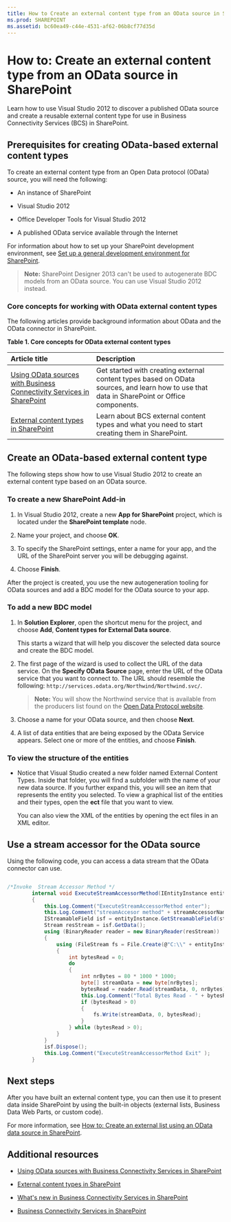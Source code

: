 ```yaml
---
title: How to Create an external content type from an OData source in SharePoint
ms.prod: SHAREPOINT
ms.assetid: bc60ea49-c44e-4531-af62-06b8cf77d35d
---
```



# How to: Create an external content type from an OData source in SharePoint
Learn how to use Visual Studio 2012 to discover a published OData source and create a reusable external content type for use in Business Connectivity Services (BCS) in SharePoint.
## Prerequisites for creating OData-based external content types
<a name="bkmk_Prerequisites"> </a>

To create an external content type from an Open Data protocol (OData) source, you will need the following:
  
    
    

- An instance of SharePoint
    
  
- Visual Studio 2012
    
  
- Office Developer Tools for Visual Studio 2012
    
  
- A published OData service available through the Internet
    
  
For information about how to set up your SharePoint development environment, see  [Set up a general development environment for SharePoint](set-up-a-general-development-environment-for-sharepoint).
  
    
    

> **Note:**
> SharePoint Designer 2013 can't be used to autogenerate BDC models from an OData source. You can use Visual Studio 2012 instead. 
  
    
    


### Core concepts for working with OData external content types

The following articles provide background information about OData and the OData connector in SharePoint.
  
    
    

**Table 1. Core concepts for OData external content types**


|**Article title**|**Description**|
|:-----|:-----|
| [Using OData sources with Business Connectivity Services in SharePoint](using-odata-sources-with-business-connectivity-services-in-sharepoint) <br/> |Get started with creating external content types based on OData sources, and learn how to use that data in SharePoint or Office components.  <br/> |
| [External content types in SharePoint](external-content-types-in-sharepoint) <br/> |Learn about BCS external content types and what you need to start creating them in SharePoint.  <br/> |
   

## Create an OData-based external content type
<a name="bkmk_CreatingODataECT"> </a>

The following steps show how to use Visual Studio 2012 to create an external content type based on an OData source.
  
    
    

### To create a new SharePoint Add-in


1. In Visual Studio 2012, create a new **App for SharePoint** project, which is located under the **SharePoint template** node.
    
  
2. Name your project, and choose **OK**.
    
  
3. To specify the SharePoint settings, enter a name for your app, and the URL of the SharePoint server you will be debugging against.
    
  
4. Choose **Finish**.
    
  
After the project is created, you use the new autogeneration tooling for OData sources and add a BDC model for the OData source to your app.
  
    
    

### To add a new BDC model


1. In **Solution Explorer**, open the shortcut menu for the project, and choose **Add**, **Content types for External Data source**.
    
    This starts a wizard that will help you discover the selected data source and create the BDC model.
    
  
2. The first page of the wizard is used to collect the URL of the data service. On the **Specify OData Source** page, enter the URL of the OData service that you want to connect to. The URL should resemble the following: `http://services.odata.org/Northwind/Northwind.svc/`.
    
    > **Note:**
      > You will show the Northwind service that is available from the producers list found on the  [Open Data Protocol website](http://www.odata.org/ecosystem#liveservices). 
3. Choose a name for your OData source, and then choose **Next**.
    
  
4. A list of data entities that are being exposed by the OData Service appears. Select one or more of the entities, and choose **Finish**.
    
  

### To view the structure of the entities


- Notice that Visual Studio created a new folder named External Content Types. Inside that folder, you will find a subfolder with the name of your new data source. If you further expand this, you will see an item that represents the entity you selected. To view a graphical list of the entities and their types, open the **ect** file that you want to view.
    
    You can also view the XML of the entities by opening the ect files in an XML editor.
    
  

## Use a stream accessor for the OData source
<a name="bkmk_UseStreamAccessor"> </a>

Using the following code, you can access a data stream that the OData connector can use.
  
    
    

```cs

/*Invoke  Stream Accessor Method */
        internal void ExecuteStreamAccessorMethod(IEntityInstance entityInstance, string streamAccessorName)
        {
            this.Log.Comment("ExecuteStreamAccessorMethod enter");
            this.Log.Comment("streamAccesor method" + streamAccessorName);
            IStreamableField isf = entityInstance.GetStreamableField(streamAccessorName);
            Stream resStream = isf.GetData();
            using (BinaryReader reader = new BinaryReader(resStream))
            {
                using (FileStream fs = File.Create(@"C:\\" + entityInstance.GetIdentity().GetIdentifierValues()[0] + ".jpg"))
                {
                    int bytesRead = 0;
                    do
                    {
                        int nrBytes = 80 * 1000 * 1000;
                        byte[] streamData = new byte[nrBytes];
                        bytesRead = reader.Read(streamData, 0, nrBytes);
                        this.Log.Comment("Total Bytes Read - " + bytesRead);
                        if (bytesRead > 0)
                        {
                            fs.Write(streamData, 0, bytesRead);
                        }
                    } while (bytesRead > 0);
                }
            }
            isf.Dispose();
            this.Log.Comment("ExecuteStreamAccessorMethod Exit" );
        }
```


## Next steps
<a name="bkmk_Next"> </a>

After you have built an external content type, you can then use it to present data inside SharePoint by using the built-in objects (external lists, Business Data Web Parts, or custom code).
  
    
    
For more information, see  [How to: Create an external list using an OData data source in SharePoint](how-to-create-an-external-list-using-an-odata-data-source-in-sharepoint).
  
    
    

## Additional resources
<a name="bkmk_Addres"> </a>


-  [Using OData sources with Business Connectivity Services in SharePoint](using-odata-sources-with-business-connectivity-services-in-sharepoint)
    
  
-  [External content types in SharePoint](external-content-types-in-sharepoint)
    
  
-  [What's new in Business Connectivity Services in SharePoint](what-s-new-in-business-connectivity-services-in-sharepoint)
    
  
-  [Business Connectivity Services in SharePoint](business-connectivity-services-in-sharepoint)
    
  

